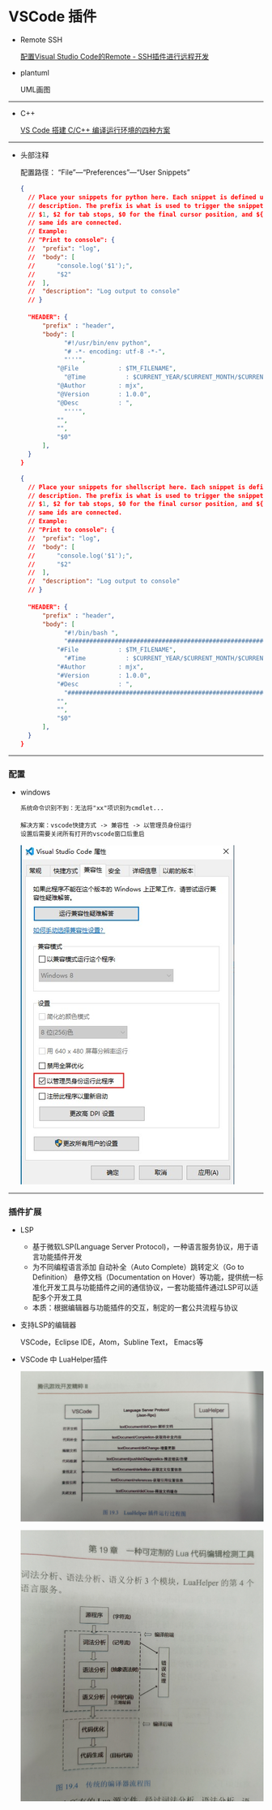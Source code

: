 # VSCode 插件

* Remote SSH

  [配置Visual Studio Code的Remote - SSH插件进行远程开发](https://note.qidong.name/2019/08/vscode-remote-ssh/)



* plantuml

  UML画图



---



* C++

  [VS Code 搭建 C/C++ 编译运行环境的四种方案](https://zhuanlan.zhihu.com/p/35178331)








---



* 头部注释

  配置路径： “File”—“Preferences”—“User Snippets”

  ```  json
  {
  	// Place your snippets for python here. Each snippet is defined under a snippet name and has a prefix, body and 
  	// description. The prefix is what is used to trigger the snippet and the body will be expanded and inserted. Possible variables are:
  	// $1, $2 for tab stops, $0 for the final cursor position, and ${1:label}, ${2:another} for placeholders. Placeholders with the 
  	// same ids are connected.
  	// Example:
  	// "Print to console": {
  	// 	"prefix": "log",
  	// 	"body": [
  	// 		"console.log('$1');",
  	// 		"$2"
  	// 	],
  	// 	"description": "Log output to console"
  	// }
  
  	"HEADER": {
  		"prefix" : "header",
  		"body": [
              "#!/usr/bin/env python",
              "# -*- encoding: utf-8 -*-",
              "'''",
  			"@File           : $TM_FILENAME",
              "@Time           : $CURRENT_YEAR/$CURRENT_MONTH/$CURRENT_DATE $CURRENT_HOUR:$CURRENT_MINUTE:$CURRENT_SECOND",
  			"@Author         : mjx",
  			"@Version        : 1.0.0",
  			"@Desc           : ",
              "'''",
  			"",
  			"",
  			"$0"
  		],
  	}
  }
  ```
  
  ``` json
  {
  	// Place your snippets for shellscript here. Each snippet is defined under a snippet name and has a prefix, body and 
  	// description. The prefix is what is used to trigger the snippet and the body will be expanded and inserted. Possible variables are:
  	// $1, $2 for tab stops, $0 for the final cursor position, and ${1:label}, ${2:another} for placeholders. Placeholders with the 
  	// same ids are connected.
  	// Example:
  	// "Print to console": {
  	// 	"prefix": "log",
  	// 	"body": [
  	// 		"console.log('$1');",
  	// 		"$2"
  	// 	],
  	// 	"description": "Log output to console"
  	// }
  
  	"HEADER": {
  		"prefix" : "header",
  		"body": [
              "#!/bin/bash ",
              "###################################################################",
  			"#File           : $TM_FILENAME",
              "#Time           : $CURRENT_YEAR/$CURRENT_MONTH/$CURRENT_DATE $CURRENT_HOUR:$CURRENT_MINUTE:$CURRENT_SECOND",
  			"#Author         : mjx",
  			"#Version        : 1.0.0",
  			"#Desc           : ",
              "###################################################################",
  			"",
  			"",
  			"$0"
  		],
  	}
  }
  ```
  
  



---



### 配置

* windows

  ``` tex
  系统命令识别不到：无法将"xx"项识别为cmdlet...
  
  解决方案：vscode快捷方式 -> 兼容性 -> 以管理员身份运行
  设置后需要关闭所有打开的vscode窗口后重启
  ```

  ![](https://raw.githubusercontent.com/MJX1010/PicGoRepo/main/img/202109081106648.jpg)







---



### 插件扩展

* LSP

  * 基于微软LSP(Language Server Protocol)，一种语言服务协议，用于语言功能插件开发
  * 为不同编程语言添加 自动补全（Auto Complete）跳转定义（Go to Definition） 悬停文档（Documentation on Hover）等功能，提供统一标准化开发工具与功能插件之间的通信协议，一套功能插件通过LSP可以适配多个开发工具
  * 本质：根据编辑器与功能插件的交互，制定的一套公共流程与协议

* 支持LSP的编辑器

  VSCode，Eclipse IDE，Atom，Subline Text， Emacs等

* VSCode 中 LuaHelper插件

  ![](vscode_extension.assets/IMG_20220224_092228_edit_47449537566716.jpg)

  ![](vscode_extension.assets/IMG_20220224_092447_edit_47585084880758.jpg)
